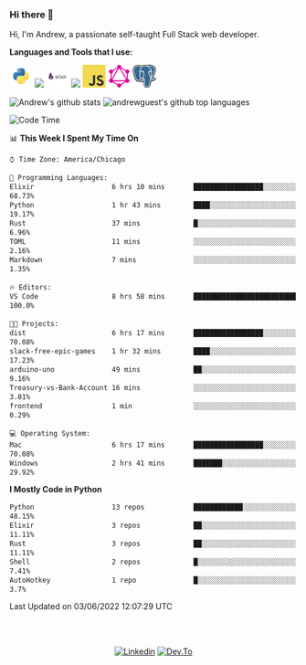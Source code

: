 ### Hi there 👋

Hi, I'm Andrew, a passionate self-taught Full Stack web developer.

**Languages and Tools that I use:**  

<code><img height="40" src="https://raw.githubusercontent.com/github/explore/80688e429a7d4ef2fca1e82350fe8e3517d3494d/topics/python/python.png"></code>
<code><img height="40" src="https://fastapi.tiangolo.com/img/logo-margin/logo-teal.png"></code>
<code><img height="40" src="https://raw.githubusercontent.com/github/explore/d106aa3f6fa091ab80ab5c8cf0d931baff3caaea/topics/elixir/elixir.png"></code>
<code><img height="40" src="https://img.stackshare.io/service/3262/-s9uoLIN.png"></code>
<code><img height="40" src="https://raw.githubusercontent.com/github/explore/80688e429a7d4ef2fca1e82350fe8e3517d3494d/topics/javascript/javascript.png"></code>
<code><img height="40" src="https://raw.githubusercontent.com/github/explore/5c058a388828bb5fde0bcafd4bc867b5bb3f26f3/topics/graphql/graphql.png"></code>
<code><img height="40" src="https://raw.githubusercontent.com/github/explore/80688e429a7d4ef2fca1e82350fe8e3517d3494d/topics/postgresql/postgresql.png"></code>

![Andrew's github stats](https://github-readme-stats.vercel.app/api?username=andrewguest&show_icons=true&theme=vue-dark&count_private=true)
<img height="180em" src="https://github-readme-stats.vercel.app/api/top-langs/?username=andrewguest&theme=vue-dark&layout=compact" alt="andrewguest's github top languages" />

<!--START_SECTION:waka-->
![Code Time](http://img.shields.io/badge/Code%20Time-1%2C121%20hrs%2053%20mins-blue)

📊 **This Week I Spent My Time On** 

```text
⌚︎ Time Zone: America/Chicago

💬 Programming Languages: 
Elixir                   6 hrs 10 mins       █████████████████░░░░░░░░   68.73% 
Python                   1 hr 43 mins        ████░░░░░░░░░░░░░░░░░░░░░   19.17% 
Rust                     37 mins             █░░░░░░░░░░░░░░░░░░░░░░░░   6.96% 
TOML                     11 mins             ░░░░░░░░░░░░░░░░░░░░░░░░░   2.16% 
Markdown                 7 mins              ░░░░░░░░░░░░░░░░░░░░░░░░░   1.35%

🔥 Editors: 
VS Code                  8 hrs 58 mins       █████████████████████████   100.0%

🐱‍💻 Projects: 
dist                     6 hrs 17 mins       █████████████████░░░░░░░░   70.08% 
slack-free-epic-games    1 hr 32 mins        ████░░░░░░░░░░░░░░░░░░░░░   17.23% 
arduino-uno              49 mins             ██░░░░░░░░░░░░░░░░░░░░░░░   9.16% 
Treasury-vs-Bank-Account 16 mins             ░░░░░░░░░░░░░░░░░░░░░░░░░   3.01% 
frontend                 1 min               ░░░░░░░░░░░░░░░░░░░░░░░░░   0.29%

💻 Operating System: 
Mac                      6 hrs 17 mins       █████████████████░░░░░░░░   70.08% 
Windows                  2 hrs 41 mins       ███████░░░░░░░░░░░░░░░░░░   29.92%

```

**I Mostly Code in Python** 

```text
Python                   13 repos            ████████████░░░░░░░░░░░░░   48.15% 
Elixir                   3 repos             ██░░░░░░░░░░░░░░░░░░░░░░░   11.11% 
Rust                     3 repos             ██░░░░░░░░░░░░░░░░░░░░░░░   11.11% 
Shell                    2 repos             █░░░░░░░░░░░░░░░░░░░░░░░░   7.41% 
AutoHotkey               1 repo              █░░░░░░░░░░░░░░░░░░░░░░░░   3.7%

```



 Last Updated on 03/06/2022 12:07:29 UTC
<!--END_SECTION:waka-->

<br><br>
<p align="center">
   <a href="https://www.linkedin.com/in/andrew-guest-a891759a" target="_blank"><img src="https://img.shields.io/badge/LinkedIn-0077B5?style=for-the-badge&logo=linkedin&logoColor=white" alt="Linkedin"></a>
  <a href="https://dev.to/aguest" target="_blank"><img src="https://img.shields.io/badge/Dev.to-0A0A0A?style=for-the-badge&logo=dev%2Eto&logoColor=white" alt="Dev.To"></a>
</p>
